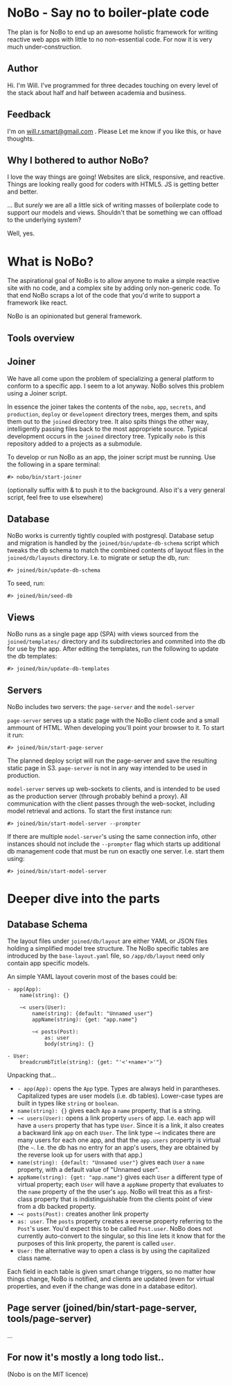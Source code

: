 # NoBo - Say no to boiler-plate code
The plan is for NoBo to end up an awesome holistic framework for writing reactive web apps with little to no non-essential code. For now it is very much under-construction.

Author
--------

Hi. I'm Will. I've programmed for three decades touching on every level of the stack about half and half between academia and business.

Feedback
--------
I'm on will.r.smart@gmail.com . Please Let me know if you like this, or have thoughts.


Why I bothered to author NoBo?
---------

I love the way things are going! Websites are slick, responsive, and reactive. Things are looking really good for coders with HTML5. JS is getting better and better.

... But *surely* we are all a little sick of writing masses of boilerplate code to support our models and views. Shouldn't that be something we can offload to the underlying system?

Well, yes.

What is NoBo?
=========
The aspirational goal of NoBo is to allow anyone to make a simple reactive site with no code, and a complex site by adding only non-generic code. To that end NoBo scraps a lot of the code that you'd write to support a framework like react.

NoBo is an opinionated but general framework.

Tools overview
--------

## Joiner

We have all come upon the problem of specializing a general platform to conform to a specific app. I seem to a lot anyway.
NoBo solves this problem using a Joiner script.

In essence the joiner takes the contents of the `nobo`, `app`, `secrets`, and `production`, `deploy` or `development` directory trees, merges them, and spits them out to the `joined` directory tree. 
It also spits things the other way, intelligently passing files back to the most appropriete source. Typical development occurs in the `joined` directory tree. Typically `nobo` is this repository added to a projects as a submodule.

To develop or run NoBo as an app, the joiner script must be running. Use the following in a spare terminal: 

    #> nobo/bin/start-joiner

(optionally suffix with & to push it to the background. Also it's a very general script, feel free to use elsewhere)

## Database 

NoBo works is currently tightly coupled with postgresql.
Database setup and migration is handled by the `joined/bin/update-db-schema` script which tweaks the db schema to match the combined contents of layout files in the `joined/db/layouts` directory. I.e. to migrate or setup the db, run:

    #> joined/bin/update-db-schema

To seed, run:

    #> joined/bin/seed-db

## Views

NoBo runs as a single page app (SPA) with views sourced from the `joined/templates/` directory and its subdirectories and commited into the db for use by the app. After editing the templates, run the following to update the db templates:

    #> joined/bin/update-db-templates

## Servers

NoBo includes two servers: the `page-server` and the `model-server`

`page-server` serves up a static page with the NoBo client code and a small ammount of HTML. When developing you'll point your browser to it. To start it run:

    #> joined/bin/start-page-server

 The planned deploy script will run the page-server and save the resulting static page in S3. `page-server` is not in any way intended to be used in production.

 `model-server` serves up web-sockets to clients, and is intended to be used as the production server (through probably behind a proxy).
 All communication with the client passes through the web-socket, including model retrieval and actions. To start the first instance run:

    #> joined/bin/start-model-server --prompter

If there are multiple `model-server`'s using the same connection info, other instances should not include the `--prompter` flag which starts up additional db management code that must be run on exactly one server. I.e. start them using:

    #> joined/bin/start-model-server

Deeper dive into the parts
=========

## Database Schema

The layout files under `joined/db/layout` are either YAML or JSON files holding a simplified model tree structure.
The NoBo specific tables are introduced by the `base-layout.yaml` file, so `/app/db/layout` need only contain app specific models.

An simple YAML layout coverin most of the bases could be:

    - app(App):
        name(string): {}
        
        ~< users(User):
            name(string): {default: "Unnamed user"}
            appName(string): {get: "app.name"}

            ~< posts(Post):
                as: user
                body(string): {}

    - User:
        breadcrumbTitle(string): {get: "'<'+name+'>'"}

Unpacking that...
- `- app(App):` opens the `App` type. Types are always held in parantheses. Capitalized types are user models (i.e. db tables). Lower-case types are built in types like `string` or `boolean`.
- `name(string): {}` gives each `App` a `name` property, that is a string.
- `~< users(User):` opens a link property `users` of app. I.e. each app will have a `users` property that has type `User`. Since it is a link, it also creates a backward link `app` on each `User`. The link type `~<` indicates there are many users for each one app, and that the `app.users` property is virtual (the `~`. I.e. the db has no entry for an app's users, they are obtained by the reverse look up for users with that app.)
- `name(string): {default: "Unnamed user"}` gives each `User` a `name` property, with a default value of "Unnamed user".
- `appName(string): {get: "app.name"}` gives each `User` a different type of virtual property; each `User` will have a `appName` property that evaluates to the `name` property of the the user's `app`. NoBo will treat this as a first-class property that is indistinguishable from the clients point of view from a db backed property.
- `~< posts(Post):` creates another link property
- `as: user`. The `posts` property creates a reverse property referring to the `Post`'s user. You'd expect this to be called `Post.user`. NoBo does not currently auto-convert to the singular, so this line lets it know that for the purposes of this link property, the parent is called `user`.
- `User:` the alternative way to open a class is by using the capitalized class name.

Each field in each table is given smart change triggers, so no matter how things change, NoBo is notified, and clients are updated (even for virtual properties, and even if the change was done in a database editor).


## Page server (joined/bin/start-page-server, tools/page-server)


...

For now it's mostly a long todo list..
- 


(Nobo is on the MIT licence)
